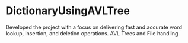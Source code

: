 # DictionaryUsingAVLTree

Developed the project with a focus on delivering fast and accurate word lookup, insertion, and deletion
operations. AVL Trees and File handling.
